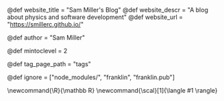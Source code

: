<!--
Add here global page variables to use throughout your
website.
The website_* must be defined for the RSS to work
-->
@def website_title = "Sam Miller's Blog"
@def website_descr = "A blog about physics and software development"
@def website_url   = "https://smillerc.github.io/"

@def author = "Sam Miller"

@def mintoclevel = 2

@def tag_page_path = "tags"

<!--
Add here files or directories that should be ignored by Franklin, otherwise
these files might be copied and, if markdown, processed by Franklin which
you might not want. Indicate directories by ending the name with a `/`.
-->
@def ignore = ["node_modules/", "franklin", "franklin.pub"]

<!--
Add here global latex commands to use throughout your
pages. It can be math commands but does not need to be.
For instance:
* \newcommand{\phrase}{This is a long phrase to copy.}
-->
\newcommand{\R}{\mathbb R}
\newcommand{\scal}[1]{\langle #1 \rangle}
